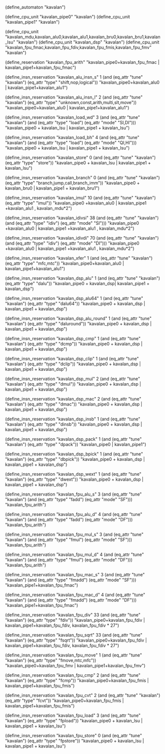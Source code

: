 (define_automaton "kavalan")

(define_cpu_unit "kavalan_pipe0" "kavalan")
(define_cpu_unit "kavalan_pipe1" "kavalan")

(define_cpu_unit "kavalan_mdu,kavalan_alu0,kavalan_alu1,kavalan_bru0,kavalan_bru1,kavalan_lsu" "kavalan")
(define_cpu_unit "kavalan_dsp" "kavalan")
(define_cpu_unit "kavalan_fpu_fmac,kavalan_fpu_fdiv,kavalan_fpu_fmis,kavalan_fpu_fmv" "kavalan")

(define_reservation "kavalan_fpu_arith"
 "kavalan_pipe0+kavalan_fpu_fmac | kavalan_pipe1+kavalan_fpu_fmac")

(define_insn_reservation "kavalan_alu_insn_s" 1
  (and (eq_attr "tune" "kavalan")
       (eq_attr "type" "shift,nop,logical"))
  "kavalan_pipe0+kavalan_alu0 | kavalan_pipe1+kavalan_alu1")
  
(define_insn_reservation "kavalan_alu_insn_l" 2
  (and (eq_attr "tune" "kavalan")
       (eq_attr "type" "unknown,const,arith,multi,slt,move"))
  "kavalan_pipe0+kavalan_alu0 | kavalan_pipe1+kavalan_alu1")

(define_insn_reservation "kavalan_load_wd" 3
  (and (eq_attr "tune" "kavalan")
       (and (eq_attr "type" "load")
            (eq_attr "mode" "SI,DI")))
  "kavalan_pipe0 + kavalan_lsu | kavalan_pipe1 + kavalan_lsu")

(define_insn_reservation "kavalan_load_bh" 4
  (and (eq_attr "tune" "kavalan")
       (and (eq_attr "type" "load")
            (eq_attr "mode" "QI,HI")))
  "kavalan_pipe0 + kavalan_lsu | kavalan_pipe1 + kavalan_lsu")

(define_insn_reservation "kavalan_store" 0
  (and (eq_attr "tune" "kavalan")
       (eq_attr "type" "store"))
  "kavalan_pipe0 + kavalan_lsu | kavalan_pipe1 + kavalan_lsu")

(define_insn_reservation "kavalan_branch" 0
  (and (eq_attr "tune" "kavalan")
       (eq_attr "type" "branch,jump,call,branch_imm"))
  "kavalan_pipe0 + kavalan_bru0 | kavalan_pipe1 + kavalan_bru1")

(define_insn_reservation "kavalan_imul" 10
  (and (eq_attr "tune" "kavalan")
       (eq_attr "type" "imul"))
  "kavalan_pipe0 +kavalan_alu0 | kavalan_pipe1 +kavalan_alu1 , kavalan_mdu*2")

(define_insn_reservation "kavalan_idivsi" 38
  (and (eq_attr "tune" "kavalan")
       (and (eq_attr "type" "idiv")
            (eq_attr "mode" "SI")))
  "kavalan_pipe0 +kavalan_alu0 | kavalan_pipe1 +kavalan_alu1 , kavalan_mdu*2")

(define_insn_reservation "kavalan_idivdi" 70
  (and (eq_attr "tune" "kavalan")
       (and (eq_attr "type" "idiv")
            (eq_attr "mode" "DI")))
  "kavalan_pipe0  +kavalan_alu0 | kavalan_pipe1 +kavalan_alu1 , kavalan_mdu*2")

(define_insn_reservation "kavalan_xfer" 1
  (and (eq_attr "tune" "kavalan")
       (eq_attr "type" "mfc,mtc"))
  "kavalan_pipe0+kavalan_alu0 | kavalan_pipe1+kavalan_alu1")

(define_insn_reservation "kavalan_dsp_alu" 1
  (and (eq_attr "tune" "kavalan")
       (eq_attr "type" "dalu"))
  "kavalan_pipe0 + kavalan_dsp| kavalan_pipe1 + kavalan_dsp")

(define_insn_reservation "kavalan_dsp_alu64" 1
  (and (eq_attr "tune" "kavalan")
       (eq_attr "type" "dalu64"))
  "kavalan_pipe0 + kavalan_dsp | kavalan_pipe1 + kavalan_dsp")

(define_insn_reservation "kavalan_dsp_alu_round" 1
  (and (eq_attr "tune" "kavalan")
       (eq_attr "type" "daluround"))
  "kavalan_pipe0 + kavalan_dsp | kavalan_pipe1 + kavalan_dsp")

(define_insn_reservation "kavalan_dsp_cmp" 1
  (and (eq_attr "tune" "kavalan")
       (eq_attr "type" "dcmp"))
  "kavalan_pipe0 + kavalan_dsp | kavalan_pipe1 + kavalan_dsp")

(define_insn_reservation "kavalan_dsp_clip" 1
  (and (eq_attr "tune" "kavalan")
       (eq_attr "type" "dclip"))
  "kavalan_pipe0 + kavalan_dsp | kavalan_pipe1 + kavalan_dsp")

(define_insn_reservation "kavalan_dsp_mul" 2
  (and (eq_attr "tune" "kavalan")
       (eq_attr "type" "dmul"))
  "kavalan_pipe0 + kavalan_dsp | kavalan_pipe1 + kavalan_dsp")

(define_insn_reservation "kavalan_dsp_mac" 2
  (and (eq_attr "tune" "kavalan")
       (eq_attr "type" "dmac"))
  "kavalan_pipe0 + kavalan_dsp | kavalan_pipe1 + kavalan_dsp")

(define_insn_reservation "kavalan_dsp_insb" 1
  (and (eq_attr "tune" "kavalan")
       (eq_attr "type" "dinsb"))
  "kavalan_pipe0 + kavalan_dsp | kavalan_pipe1 + kavalan_dsp")

(define_insn_reservation "kavalan_dsp_pack" 1
  (and (eq_attr "tune" "kavalan")
       (eq_attr "type" "dpack"))
  "kavalan_pipe0 | kavalan_pipe1")

(define_insn_reservation "kavalan_dsp_bpick" 1
  (and (eq_attr "tune" "kavalan")
       (eq_attr "type" "dbpick"))
  "kavalan_pipe0 + kavalan_dsp | kavalan_pipe1 + kavalan_dsp")

(define_insn_reservation "kavalan_dsp_wext" 1
  (and (eq_attr "tune" "kavalan")
       (eq_attr "type" "dwext"))
  "kavalan_pipe0 + kavalan_dsp | kavalan_pipe1 + kavalan_dsp")

(define_insn_reservation "kavalan_fpu_alu_s" 3
  (and (eq_attr "tune" "kavalan")
       (and (eq_attr "type" "fadd")
            (eq_attr "mode" "SF")))
  "kavalan_fpu_arith")

(define_insn_reservation "kavalan_fpu_alu_d" 4
  (and (eq_attr "tune" "kavalan")
       (and (eq_attr "type" "fadd")
            (eq_attr "mode" "DF")))
  "kavalan_fpu_arith")

(define_insn_reservation "kavalan_fpu_mul_s" 3
  (and (eq_attr "tune" "kavalan")
       (and (eq_attr "type" "fmul")
            (eq_attr "mode" "SF")))
  "kavalan_fpu_arith")

(define_insn_reservation "kavalan_fpu_mul_d" 4
  (and (eq_attr "tune" "kavalan")
       (and (eq_attr "type" "fmul")
            (eq_attr "mode" "DF")))
  "kavalan_fpu_arith")

(define_insn_reservation "kavalan_fpu_mac_s" 3
  (and (eq_attr "tune" "kavalan")
       (and (eq_attr "type" "fmadd")
            (eq_attr "mode" "SF")))
  "kavalan_pipe1+kavalan_fpu_fmac")

(define_insn_reservation "kavalan_fpu_mac_d" 4
  (and (eq_attr "tune" "kavalan")
       (and (eq_attr "type" "fmadd")
            (eq_attr "mode" "DF")))
  "kavalan_pipe1+kavalan_fpu_fmac")

(define_insn_reservation "kavalan_fpu_div" 33
  (and (eq_attr "tune" "kavalan")
       (eq_attr "type" "fdiv"))
  "kavalan_pipe0+kavalan_fpu_fdiv | kavalan_pipe1+kavalan_fpu_fdiv, kavalan_fpu_fdiv * 27")

(define_insn_reservation "kavalan_fpu_sqrt" 33
  (and (eq_attr "tune" "kavalan")
       (eq_attr "type" "fsqrt"))
  "kavalan_pipe0+kavalan_fpu_fdiv | kavalan_pipe1+kavalan_fpu_fdiv, kavalan_fpu_fdiv * 27")

(define_insn_reservation "kavalan_fpu_move" 1
  (and (eq_attr "tune" "kavalan")
       (eq_attr "type" "fmove,mtc,mfc"))
  "kavalan_pipe0+kavalan_fpu_fmv | kavalan_pipe1+kavalan_fpu_fmv")

(define_insn_reservation "kavalan_fpu_cmp" 2
  (and (eq_attr "tune" "kavalan")
       (eq_attr "type" "fcmp"))
  "kavalan_pipe0+kavalan_fpu_fmis | kavalan_pipe1+kavalan_fpu_fmis")

(define_insn_reservation "kavalan_fpu_cvt" 2
  (and (eq_attr "tune" "kavalan")
       (eq_attr "type" "fcvt"))
  "kavalan_pipe0+kavalan_fpu_fmis | kavalan_pipe1+kavalan_fpu_fmis")

(define_insn_reservation "kavalan_fpu_load" 3
  (and (eq_attr "tune" "kavalan")
       (eq_attr "type" "fpload"))
  "kavalan_pipe0 + kavalan_lsu | kavalan_pipe1 + kavalan_lsu")

(define_insn_reservation "kavalan_fpu_store" 0
  (and (eq_attr "tune" "kavalan")
       (eq_attr "type" "fpstore"))
  "kavalan_pipe0 + kavalan_lsu | kavalan_pipe1 + kavalan_lsu")
